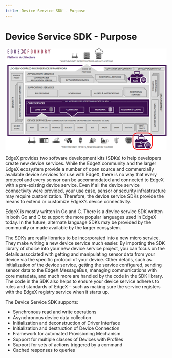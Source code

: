 ```yaml
---
title: Device Service SDK - Purpose
---
```


# Device Service SDK - Purpose

![image](EdgeX_SDKs.png)

EdgeX provides two software development kits (SDKs) to help developers create new device services.  While the EdgeX community and the larger EdgeX ecosystem provide a number of open source and commercially available device services for use with EdgeX, there is no way that every protocol and every sensor can be accommodated and connected to EdgeX with a pre-existing device service.  Even if all the device service connectivity were provided, your use case, sensor or security infrastructure may require customization.  Therefore, the device service SDKs provide the means to extend or customize EdgeX’s device connectivity.

EdgeX is mostly written in Go and C.  There is a device service SDK written in both Go and C to support the more popular languages used in EdgeX today.  In the future, alternate language SDKs may be provided by the community or made available by the larger ecosystem.

The SDKs are really libraries to be incorporated into a new micro service.  They make writing a new device service much easier.  By importing the SDK library of choice into your new device service project, you can focus on the details associated with getting and manipulating sensor data from your device via the specific protocol of your device.  Other details, such as initialization of the device service, getting the service configured, sending sensor data to the EdgeX MessageBus, managing communications with core metadata, and much more are handled by the code in the SDK library.  The code in the SDK also helps to ensure your device service adheres to rules and standards of EdgeX – such as making sure the service registers with the EdgeX registry service when it starts up.


The Device Service SDK supports:

-   Synchronous read and write operations
-   Asynchronous device data collection
-   Initialization and deconstruction of Driver Interface
-   Initialization and destruction of Device Connection
-   Framework for automated Provisioning Mechanism
-   Support for multiple classes of Devices with Profiles
-   Support for sets of actions triggered by a command
-   Cached responses to queries
